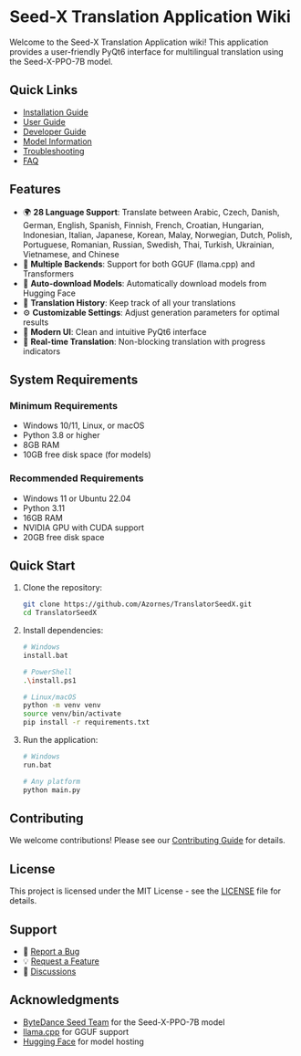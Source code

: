 # Seed-X Translation Application Wiki

Welcome to the Seed-X Translation Application wiki! This application provides a user-friendly PyQt6 interface for multilingual translation using the Seed-X-PPO-7B model.

## Quick Links

- [Installation Guide](https://github.com/Azornes/TranslatorSeedX/wiki/Installation)
- [User Guide](https://github.com/Azornes/TranslatorSeedX/wiki/User-Guide)
- [Developer Guide](https://github.com/Azornes/TranslatorSeedX/wiki/Developer-Guide)
- [Model Information](https://github.com/Azornes/TranslatorSeedX/wiki/Model-Information)
- [Troubleshooting](https://github.com/Azornes/TranslatorSeedX/wiki/Troubleshooting)
- [FAQ](https://github.com/Azornes/TranslatorSeedX/wiki/FAQ)

## Features

- 🌍 **28 Language Support**: Translate between Arabic, Czech, Danish, German, English, Spanish, Finnish, French, Croatian, Hungarian, Indonesian, Italian, Japanese, Korean, Malay, Norwegian, Dutch, Polish, Portuguese, Romanian, Russian, Swedish, Thai, Turkish, Ukrainian, Vietnamese, and Chinese
- 🚀 **Multiple Backends**: Support for both GGUF (llama.cpp) and Transformers
- 💾 **Auto-download Models**: Automatically download models from Hugging Face
- 📝 **Translation History**: Keep track of all your translations
- ⚙️ **Customizable Settings**: Adjust generation parameters for optimal results
- 🎨 **Modern UI**: Clean and intuitive PyQt6 interface
- 🔄 **Real-time Translation**: Non-blocking translation with progress indicators

## System Requirements

### Minimum Requirements
- Windows 10/11, Linux, or macOS
- Python 3.8 or higher
- 8GB RAM
- 10GB free disk space (for models)

### Recommended Requirements
- Windows 11 or Ubuntu 22.04
- Python 3.11
- 16GB RAM
- NVIDIA GPU with CUDA support
- 20GB free disk space

## Quick Start

1. Clone the repository:
   ```bash
   git clone https://github.com/Azornes/TranslatorSeedX.git
   cd TranslatorSeedX
   ```

2. Install dependencies:
   ```bash
   # Windows
   install.bat
   
   # PowerShell
   .\install.ps1
   
   # Linux/macOS
   python -m venv venv
   source venv/bin/activate
   pip install -r requirements.txt
   ```

3. Run the application:
   ```bash
   # Windows
   run.bat
   
   # Any platform
   python main.py
   ```

## Contributing

We welcome contributions! Please see our [Contributing Guide](https://github.com/Azornes/TranslatorSeedX/wiki/Contributing) for details.

## License

This project is licensed under the MIT License - see the [LICENSE](LICENSE) file for details.

## Support

- 🐛 [Report a Bug](https://github.com/Azornes/TranslatorSeedX/issues/new?template=bug_report.md)
- 💡 [Request a Feature](https://github.com/Azornes/TranslatorSeedX/issues/new?template=feature_request.md)
- 💬 [Discussions](https://github.com/Azornes/TranslatorSeedX/discussions)

## Acknowledgments

- [ByteDance Seed Team](https://github.com/ByteDance/Seed) for the Seed-X-PPO-7B model
- [llama.cpp](https://github.com/ggerganov/llama.cpp) for GGUF support
- [Hugging Face](https://huggingface.co/) for model hosting
